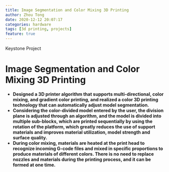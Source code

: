 ```yaml
---
title: Image Segmentation and Color Mixing 3D Printing
author: Zhou Tong
date: 2020-12-12 20:07:17
categories: hardware
tags: [3d printing, projects]
feature: true
---
```


Keystone Project

<!-- more -->

# Image Segmentation and Color Mixing 3D Printing

 - **Designed a 3D printer algorithm that supports multi-directional, color mixing, and gradient color printing, and realized a color 3D printing technology that can automatically adjust model segmentation.**
 - **Considering the color-divided model entered by the user, the division plane is adjusted through an algorithm, and the model is divided into multiple sub-blocks, which are printed sequentially by using the rotation of the platform, which greatly reduces the use of support materials and improves material utilization, model strength and surface quality.**
 - **During color mixing, materials are heated at the print head to recognize incoming G-code files and mixed in specific proportions to produce materials of different colors. There is no need to replace nozzles and materials during the printing process, and it can be formed at one time.**